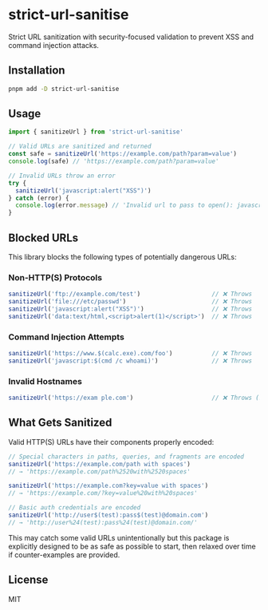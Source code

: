 # strict-url-sanitise

Strict URL sanitization with security-focused validation to prevent XSS and command injection attacks.

## Installation

```bash
pnpm add -D strict-url-sanitise
```

## Usage

```typescript
import { sanitizeUrl } from 'strict-url-sanitise'

// Valid URLs are sanitized and returned
const safe = sanitizeUrl('https://example.com/path?param=value')
console.log(safe) // 'https://example.com/path?param=value'

// Invalid URLs throw an error
try {
  sanitizeUrl('javascript:alert("XSS")')
} catch (error) {
  console.log(error.message) // 'Invalid url to pass to open(): javascript:alert("XSS")'
}
```

## Blocked URLs

This library blocks the following types of potentially dangerous URLs:

### Non-HTTP(S) Protocols
```javascript
sanitizeUrl('ftp://example.com/test')                    // ❌ Throws
sanitizeUrl('file:///etc/passwd')                        // ❌ Throws  
sanitizeUrl('javascript:alert("XSS")')                   // ❌ Throws
sanitizeUrl('data:text/html,<script>alert(1)</script>')  // ❌ Throws
```

### Command Injection Attempts
```javascript
sanitizeUrl('https://www.$(calc.exe).com/foo')           // ❌ Throws
sanitizeUrl('javascript:$(cmd /c whoami)')               // ❌ Throws
```

### Invalid Hostnames
```javascript
sanitizeUrl('https://exam ple.com')                      // ❌ Throws (spaces)
```

## What Gets Sanitized

Valid HTTP(S) URLs have their components properly encoded:

```javascript
// Special characters in paths, queries, and fragments are encoded
sanitizeUrl('https://example.com/path with spaces')
// → 'https://example.com/path%2520with%2520spaces'

sanitizeUrl('https://example.com?key=value with spaces')  
// → 'https://example.com/?key=value%20with%20spaces'

// Basic auth credentials are encoded
sanitizeUrl('http://user$(test):pass$(test)@domain.com')
// → 'http://user%24(test):pass%24(test)@domain.com/'
```

This may catch some valid URLs unintentionally but this package is explicitly designed to be as safe as possible to start, then relaxed over time if counter-examples are provided.

## License

MIT

